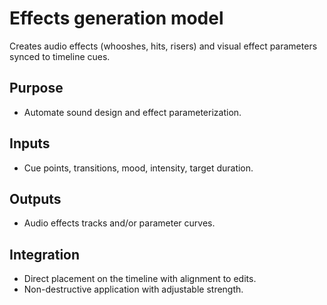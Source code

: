 # Effects generation model

Creates audio effects (whooshes, hits, risers) and visual effect parameters synced to timeline cues.

## Purpose
- Automate sound design and effect parameterization.

## Inputs
- Cue points, transitions, mood, intensity, target duration.

## Outputs
- Audio effects tracks and/or parameter curves.

## Integration
- Direct placement on the timeline with alignment to edits.
- Non-destructive application with adjustable strength.
